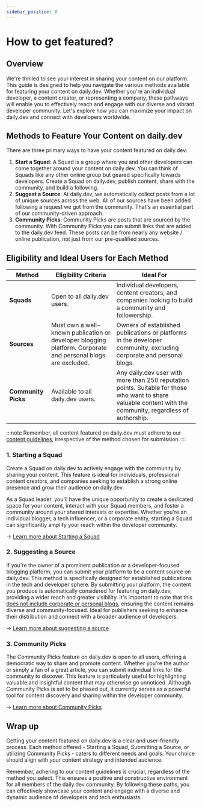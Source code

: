 ```yaml
---
sidebar_position: 0
---
```


# How to get featured?

## Overview

We're thrilled to see your interest in sharing your content on our platform. This guide is designed to help you navigate the various methods available for featuring your content on daily.dev. Whether you're an individual developer, a content creator, or representing a company, these pathways will enable you to effectively reach and engage with our diverse and vibrant developer community. Let's explore how you can maximize your impact on daily.dev and connect with developers worldwide.

## Methods to Feature Your Content on daily.dev

There are three primary ways to have your content featured on daily.dev:

1. **Start a Squad**: A Squad is a group where you and other developers can come together around your content on daily.dev. You can think of Squads like any other online group but geared specifically towards developers. Create a Squad on daily.dev, publish content, share with the community, and build a following. 
2. **Suggest a Source**: At daily.dev, we automatically collect posts from a lot of unique sources across the web. All of our sources have been added following a request we got from the community. That's an essential part of our community-driven approach.
3. **Community Picks**: Community Picks are posts that are sourced by the community. With Community Picks you can submit links that are added to the daily.dev feed. These posts can be from nearly any website / online publication, not just from our pre-qualified sources.

## Eligibility and Ideal Users for Each Method

| Method                | Eligibility Criteria                                                                                       | Ideal For                                      |
|-----------------------|------------------------------------------------------------------------------------------------------------|------------------------------------------------|
| **Squads**     | Open to all daily.dev users.                                                                               | Individual developers, content creators, and companies looking to build a community and followership. |
| **Sources**   | Must own a well-known publication or developer blogging platform. Corporate and personal blogs are excluded. | Owners of established publications or platforms in the developer community, excluding corporate and personal blogs. |
| **Community Picks**   | Available to all daily.dev users.                                                                          | Any daily.dev user with more than 250 reputation points. Suitable for those who want to share valuable content with the community, regardless of authorship. |

:::note
Remember, all content featured on daily.dev must adhere to our [content guidelines](/for-content-creators/content-guidelines.md), irrespective of the method chosen for submission.
:::

### 1. Starting a Squad

Create a Squad on daily.dev to actively engage with the community by sharing your content. This feature is ideal for individuals, professional content creators, and companies seeking to establish a strong online presence and grow their audience on daily.dev. 

As a Squad leader, you'll have the unique opportunity to create a dedicated space for your content, interact with your Squad members, and foster a community around your shared interests or expertise. Whether you're an individual blogger, a tech influencer, or a corporate entity, starting a Squad can significantly amplify your reach within the developer community.

→ [Learn more about Starting a Squad](../squads/creating-your-squad.md)

### 2. Suggesting a Source

If you're the owner of a prominent publication or a developer-focused blogging platform, you can submit your platform to be a content source on daily.dev. This method is specifically designed for established publications in the tech and developer sphere. By submitting your platform, the content you produce is automatically considered for featuring on daily.dev, providing a wider reach and greater visibility. It's important to note that this [does not include corporate or personal blogs](daily.dev/blog/why-we-are-discontinuing-company-sources-and-moving-forward-with-squads), ensuring the content remains diverse and community-focused. Ideal for publishers seeking to enhance their distribution and connect with a broader audience of developers.

→ [Learn more about suggesting a source](/for-content-creators/suggest-new-source.md)

### 3. Community Picks

The Community Picks feature on daily.dev is open to all users, offering a democratic way to share and promote content. Whether you're the author or simply a fan of a great article, you can submit individual links for the community to discover. This feature is particularly useful for highlighting valuable and insightful content that may otherwise go unnoticed. Although Community Picks is set to be phased out, it currently serves as a powerful tool for content discovery and sharing within the developer community.

→ [Learn more about Community Picks](../key-features/community-picks.md)

## Wrap up

Getting your content featured on daily.dev is a clear and user-friendly process. Each method offered - Starting a Squad, Submitting a Source, or utilizing Community Picks - caters to different needs and goals. Your choice should align with your content strategy and intended audience. 

Remember, adhering to our content guidelines is crucial, regardless of the method you select. This ensures a positive and constructive environment for all members of the daily.dev community. By following these paths, you can effectively showcase your content and engage with a diverse and dynamic audience of developers and tech enthusiasts.